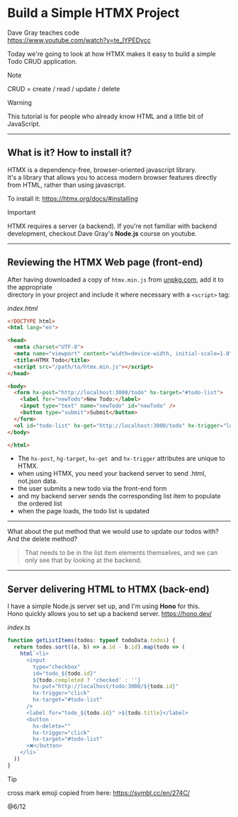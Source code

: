 # Build a Simple HTMX Project

Dave Gray teaches code  
https://www.youtube.com/watch?v=te_lYPEDycc  

Today we're going to look at how HTMX makes it easy to build a simple Todo CRUD application.  

>[!note]
>CRUD = create / read / update / delete

>[!warning]
>This tutorial is for people who already know HTML and a little bit of JavaScript.

---

## What is it? How to install it?

HTMX is a dependency-free, browser-oriented javascript library.  
It's a library that allows you to access modern browser features directly from HTML, rather than using javascript.  

To install it: https://htmx.org/docs/#installing  

>[!important]
>HTMX requires a server (a backend). If you're not familiar with backend development, checkout Dave Gray's **Node.js** course on youtube. 

---

## Reviewing the HTMX Web page (front-end)

After having downloaded a copy of `htmx.min.js` from [unpkg.com](https://unpkg.com/htmx.org@2.0.1/dist/htmx.min.js), add it to the appropriate  
directory in your project and include it where necessary with a `<script>` tag:

*index.html*
```html
<!DOCTYPE html>
<html lang="en">

<head>
  <meta charset="UTF-8">
  <meta name="viewport" content="width=device-width, initial-scale=1.0">
  <title>HTMX Todo</title>
  <script src="/path/to/htmx.min.js"></script>
</head>

<body>
  <form hx-post="http://localhost:3000/todo" hx-target="#todo-list">
    <label for="newTodo">New Todo:</label>
    <input type="text" name="newTodo" id="newTodo" />
    <button type="submit">Submit</button>
  </form>
  <ol id="todo-list" hx-get="http://localhost:3000/todo" hx-trigger="load"></ol>
</body>

</html>
```

- The `hx-post`, `hg-target`, `hx-get `and `hx-trigger` attributes are unique to HTMX.  
- when using HTMX, you need your backend server to send .html, not.json data.
- the user submits a new todo via the front-end form
- and my backend server sends the corresponding list item to populate the ordered list
- when the page loads, the todo list is updated

---

What about the put method that we would use to update our todos with? And the delete method?  
>That needs to be in the list item elements themselves, and we can only see that by looking at the backend.

---

## Server delivering HTML to HTMX (back-end)

I have a simple Node.js server set up, and I'm using **Hono** for this.  
Hono quickly allows you to set up a backend server. https://hono.dev/  

*index.ts*
```ts
function getListItems(todos: typeof todoData.todos) {
  return todos.sort((a, b) => a.id - b.id).map(todo => (
    html`<li>
      <input
        type="checkbox"
        id="todo_${todo.id}"
        ${todo.completed ? 'checked' : ''}
        hx-put="http://localhost/todo:3000/${todo.id}"
        hx-trigger="click"
        hx-target="#todo-list"
      />
      <label for="todo_${todo.id}" >${todo.title}</label>
      <button
        hx-delete=""
        hx-trigger="click"
        hx-target="#todo-list"
      >❌</button>
    </li>`
  ))
}
```

>[!tip]
>cross mark emoji copied from here: https://symbl.cc/en/274C/



@6/12
